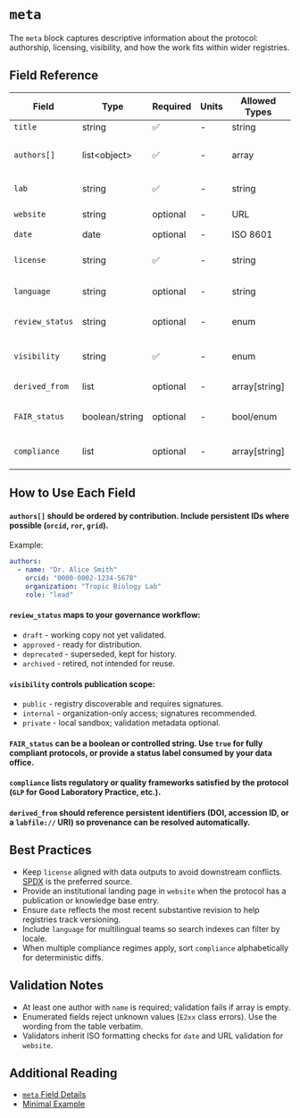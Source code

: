 # `meta`

The `meta` block captures descriptive information about the protocol: authorship, licensing, visibility, and how the work fits within wider registries.

## Field Reference

| Field           | Type           | Required | Units | Allowed Types | Constraints / Enum                              | Example                       |
| --------------- | -------------- | -------- | ----- | ------------- | ----------------------------------------------- | ----------------------------- |
| `title`         | string         | ✅       | -     | string        | Free text                                       | `"DNA Extraction"`            |
| `authors[]`     | list\<object>  | ✅       | -     | array         | Each `{ name, organization?, role?, website? }` | `[{ name: "Dr. Alice" }]`     |
| `lab`           | string         | ✅       | -     | string        | Institution or facility                         | `"Tropic Biology Lab"`        |
| `website`       | string         | optional | -     | URL           | Project or protocol URL                         | `"https://labfile.bio/p/123"` |
| `date`          | date           | optional | -     | ISO 8601      | `YYYY-MM-DD`                                    | `"2025-10-30"`                |
| `license`       | string         | ✅       | -     | string        | SPDX/CC identifier (e.g., `CC-BY-4.0`)          | `"CC-BY-4.0"`                 |
| `language`      | string         | optional | -     | string        | ISO 639-1 language code                         | `"en"`                        |
| `review_status` | string         | optional | -     | enum          | `draft`, `approved`, `deprecated`, `archived`   | `"draft"`                     |
| `visibility`    | string         | ✅       | -     | enum          | `public`, `internal`, `private`                 | `"public"`                    |
| `derived_from`  | list           | optional | -     | array[string] | DOIs or Labfile IDs                             | `["10.5281/zenodo.1234567"]`  |
| `FAIR_status`   | boolean/string | optional | -     | bool/enum     | `true`, `"compliant"`, `"non_compliant"`        | `true`                        |
| `compliance`    | list           | optional | -     | array[string] | `"GLP"`, `"GMP"`, `"FAIR"`, `"ISO-9001"`        | `["GLP"]`                     |

## How to Use Each Field

#### **`authors[]`** should be ordered by contribution. Include persistent IDs where possible (`orcid`, `ror`, `grid`).

Example:

```yaml
authors:
  - name: "Dr. Alice Smith"
    orcid: "0000-0002-1234-5678"
    organization: "Tropic Biology Lab"
    role: "lead"
```

#### **`review_status`** maps to your governance workflow:

- `draft` - working copy not yet validated.
- `approved` - ready for distribution.
- `deprecated` - superseded, kept for history.
- `archived` - retired, not intended for reuse.

#### **`visibility`** controls publication scope:

- `public` - registry discoverable and requires signatures.
- `internal` - organization-only access; signatures recommended.
- `private` - local sandbox; validation metadata optional.

#### **`FAIR_status`** can be a boolean or controlled string. Use `true` for fully compliant protocols, or provide a status label consumed by your data office.

#### **`compliance`** lists regulatory or quality frameworks satisfied by the protocol (`GLP` for Good Laboratory Practice, etc.).

#### **`derived_from`** should reference persistent identifiers (DOI, accession ID, or a `labfile://` URI) so provenance can be resolved automatically.

## Best Practices

- Keep `license` aligned with data outputs to avoid downstream conflicts. [SPDX](https://spdx.org/licenses/) is the preferred source.
- Provide an institutional landing page in `website` when the protocol has a publication or knowledge base entry.
- Ensure `date` reflects the most recent substantive revision to help registries track versioning.
- Include `language` for multilingual teams so search indexes can filter by locale.
- When multiple compliance regimes apply, sort `compliance` alphabetically for deterministic diffs.

## Validation Notes

- At least one author with `name` is required; validation fails if array is empty.
- Enumerated fields reject unknown values (`E2xx` class errors). Use the wording from the table verbatim.
- Validators inherit ISO formatting checks for `date` and URL validation for `website`.

## Additional Reading

- [`meta` Field Details](../index.md#61-meta)
- [Minimal Example](../index.md#3-minimal-example)
